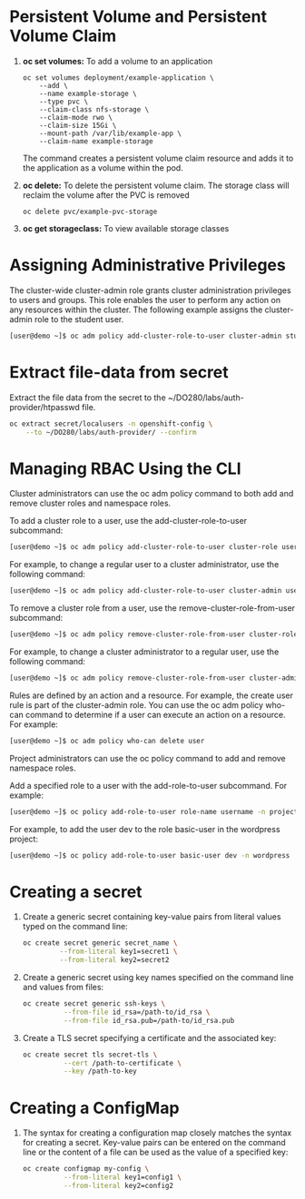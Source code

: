 # Persistent Volume and Persistent Volume Claim

1. **oc set volumes:** To add a volume to an application
    ```
    oc set volumes deployment/example-application \
        --add \
        --name example-storage \
        --type pvc \
        --claim-class nfs-storage \
        --claim-mode rwo \
        --claim-size 15Gi \
        --mount-path /var/lib/example-app \
        --claim-name example-storage
    ```

    The command creates a persistent volume claim resource and adds it to the application as a volume within the pod.

2. **oc delete:** To delete the persistent volume claim. The storage class will reclaim the volume after the PVC is removed
    ```
    oc delete pvc/example-pvc-storage
    ```

3. **oc get storageclass:** To view available storage classes


# Assigning Administrative Privileges

The cluster-wide cluster-admin role grants cluster administration privileges to users and groups. This role enables the user to perform any action on any resources within the cluster. The following example assigns the cluster-admin role to the student user. 

  ```bash
  [user@demo ~]$ oc adm policy add-cluster-role-to-user cluster-admin student
  ```

# Extract file-data from secret

Extract the file data from the secret to the ~/DO280/labs/auth-provider/htpasswd file.

```bash
oc extract secret/localusers -n openshift-config \
    --to ~/DO280/labs/auth-provider/ --confirm
```

# Managing RBAC Using the CLI

Cluster administrators can use the oc adm policy command to both add and remove cluster roles and namespace roles.

To add a cluster role to a user, use the add-cluster-role-to-user subcommand:

```bash
[user@demo ~]$ oc adm policy add-cluster-role-to-user cluster-role username
```

For example, to change a regular user to a cluster administrator, use the following command:

```bash
[user@demo ~]$ oc adm policy add-cluster-role-to-user cluster-admin username

```

To remove a cluster role from a user, use the remove-cluster-role-from-user subcommand:

```bash
[user@demo ~]$ oc adm policy remove-cluster-role-from-user cluster-role username
```

For example, to change a cluster administrator to a regular user, use the following command:

```bash
[user@demo ~]$ oc adm policy remove-cluster-role-from-user cluster-admin username
```

Rules are defined by an action and a resource. For example, the create user rule is part of the cluster-admin role. You can use the oc adm policy who-can command to determine if a user can execute an action on a resource. For example:

```bash
[user@demo ~]$ oc adm policy who-can delete user
```

Project administrators can use the oc policy command to add and remove namespace roles.

Add a specified role to a user with the add-role-to-user subcommand. For example:

```bash
[user@demo ~]$ oc policy add-role-to-user role-name username -n project
```

For example, to add the user dev to the role basic-user in the wordpress project:

```bash
[user@demo ~]$ oc policy add-role-to-user basic-user dev -n wordpress
```


# Creating a secret

1. Create a generic secret containing key-value pairs from literal values typed on the command line:

    ```bash
    oc create secret generic secret_name \
             --from-literal key1=secret1 \
             --from-literal key2=secret2
    ```

2. Create a generic secret using key names specified on the command line and values from files:

    ```bash
    oc create secret generic ssh-keys \
              --from-file id_rsa=/path-to/id_rsa \
              --from-file id_rsa.pub=/path-to/id_rsa.pub
    ```

3. Create a TLS secret specifying a certificate and the associated key:

    ```bash
    oc create secret tls secret-tls \
              --cert /path-to-certificate \
              --key /path-to-key
    ```

# Creating a ConfigMap

1. The syntax for creating a configuration map closely matches the syntax for creating a secret. Key-value pairs can be entered on the command line or the content of a file can be used as the value of a specified key:

    ```bash
    oc create configmap my-config \
              --from-literal key1=config1 \
              --from-literal key2=config2
    ```
